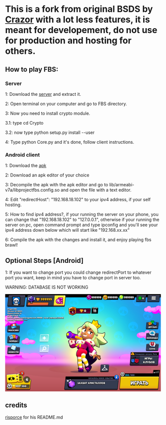 # This is a fork from original BSDS by [Crazor](https://github.com/CrazorTheCat)  with a lot less features, it is meant for developement, do not use for production and hosting for others.

## How to play FBS: ##

### Server ###
1: Download the [server](https://github.com/BrawlStarsApkZip/FBS-V47/archive/refs/heads/main.zip) and extract it.

2: Open terminal on your computer and go to FBS directory.

3: Now you need to install crypto module.

3.1: type cd Crypto

3.2: now type python setup.py install --user

4: Type python Core.py and it's done, follow client instructions.

### Android client ###
1: Download the [apk](https://t.me/BrawlStars_Archives/3111)

2: Download an apk editor of your choice

3: Decompile the apk with the apk editor and go to lib/armeabi-v7a/libprojectfbs.config.so and open the file with a text editor.

4: Edit "redirectHost": "192.168.18.102" to your ipv4 address, if your self hosting.

5: How to find ipv4 address?, if your running the server on your phone, you can change that "192.168.18.102" to "127.0.0.1", otherwise if your running the server on pc, open command prompt and type ipconfig and you'll see your ipv4 address down below which will start like "192.168.xx.xx"

6: Compile the apk with the changes and install it, and enjoy playing fbs brawl!

## Optional Steps [Android] ##
1: If you want to change port you could change redirectPort to whatever port you want, keep in mind you have to change port in server too.

WARNING: DATABASE IS NOT WORKING

![IMG_1310](https://github.com/BrawlStarsApkZip/FBS-V47/blob/main/menu.png)

## credits ##

[risporce](https://github.com/risporce) for his README.md
